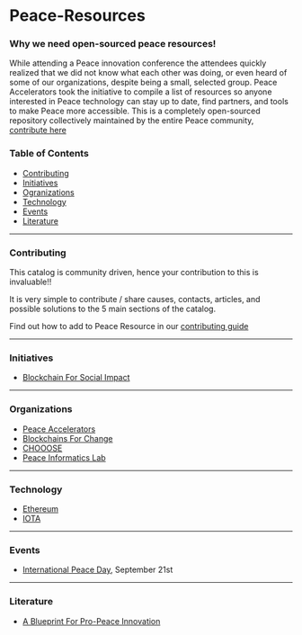 # Peace-Resources

### Why we need open-sourced peace resources!
While attending a Peace innovation conference the attendees quickly realized that we did not know what each other was doing, or even heard of some of our organizations, despite being a small, selected group. Peace Accelerators took the initiative to compile a list of resources so anyone interested in Peace technology can stay up to date, find partners, and tools to make Peace more accessible. This is a completely open-sourced repository collectively maintained by the entire Peace community, [contribute here](https://github.com/kibagateaux/Peace-Resources/blob/master/Contributing.md)



### Table of Contents
* [Contributing](#contributing)
* [Initiatives](#initiatives)
* [Ogranizations](#organizations)
* [Technology](#technology)
* [Events](#events)
* [Literature](#literature)
___

### Contributing <a id="contributing"></a>
This catalog is community driven, hence your contribution to this is invaluable!!

It is very simple to contribute / share causes, contacts, articles, and possible solutions to the 5 main sections of the catalog.

Find out how to add to Peace Resource in our [contributing guide](https://github.com/kibagateaux/Peace-Resources/blob/master/Contributing.md)
___

### Initiatives <a id="initiatives"></a>
 - [Blockchain For Social Impact](https://www.consensys.net/) 
___

### Organizations <a id="organizations"></a>
 - [Peace Accelerators](https://www.peaceaccelerators.com/)
 - [Blockchains For Change](https://www.blockchainforchange.org/)
 - [CHOOOSE](https://www.chooose.today/)
 - [Peace Informatics Lab](http://www.peaceinformaticslab.org/learn-more.html)
___

### Technology <a id="technology"></a>
- [Ethereum](https://ethereum.org/)
- [IOTA](https://iota.org/)
___

### Events <a id="events"></a>
- [International Peace Day](http://internationaldayofpeace.org/), September 21st
___

### Literature <a id="literature"></a>
  - [A Blueprint For Pro-Peace Innovation](http://hir.harvard.edu/article/?a=14188)
